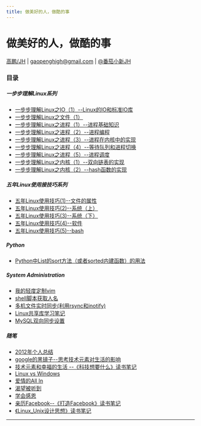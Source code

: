 ```yaml
---
title: 做美好的人，做酷的事
---
```


<head>
<link rel='stylesheet' href='/style/github2.css'/>
</head>

做美好的人，做酷的事
==================

[高鹏/JH](http://gaopenghigh.github.com) | 
<gaopenghigh@gmail.com> | 
[@番茄小新JH](http://weibo.com/jh27)

### 目录

##### 一步步理解Linux系列

* [一步步理解Linux之IO（1）--Linux的IO和标准IO库](posts/understanding_linux_step_by_step_IO_1_basic.html)
* [一步步理解Linux之文件（1）](posts/understanding_linux_step_by_step_file_1.html)
* [一步步理解Linux之进程（1）--进程基础知识](posts/understanding_linux_step_by_step_process_1_basic.html)
* [一步步理解Linux之进程（2）--进程编程](posts/understanding_linux_step_by_step_process_2_process_programming.html)
* [一步步理解Linux之进程（3）--进程在内核中的实现](posts/understanding_linux_step_by_step_process_3_process_in_kernel.html)
* [一步步理解Linux之进程（4）--等待队列和进程切换](posts/understanding_linux_step_by_step_process_4_wait_queue_and_process_switch.html)
* [一步步理解Linux之进程（5）--进程调度](posts/understanding_linux_step_by_step_process_5_schedule.html)
* [一步步理解Linux之内核（1）--双向链表的实现](posts/understanding_linux_step_by_step_kernel_1_list.html)
* [一步步理解Linux之内核（2）--hash函数的实现](posts/understanding_linux_step_by_step_kernel_2_hash.html)

##### 五年Linux使用接技巧系列

* [五年Linux使用技巧(1)--文件的属性](posts/5_year_linux_tips_1_file.html)
* [五年Linux使用技巧(2)--系统（上）](posts/5_year_linux_tips_2_system_1.html)
* [五年Linux使用技巧(3)--系统（下）](posts/5_year_linux_tips_3_system_2.html)
* [五年Linux使用技巧(4)--软件](posts/5_year_linux_tips_4_software.html)
* [五年Linux使用技巧(5)--bash](posts/5_year_linux_tips_5_bash.html)

##### Python

* [Python中List的sort方法（或者sorted内建函数）的用法](posts/python_list_sort.html)

##### System Administration

* [我的轻度定制vim](posts/vim.html)
* [shell脚本获取人名](posts/get_name_script.html)
* [多机文件实时同步(利用rsync和inotify)](posts/inotifyrsync.html)
* [Linux共享库学习笔记](posts/linux_ld.html)
* [MySQL双向同步设置](posts/mysql_duble_replicate.html)

##### 随笔

* [2012年个人总结](posts/personal_review_of_2012.html)
* [google的黑镜子--思考技术元素对生活的影响](posts/black_mirror_of_google_technium_and_life.html)
* [技术元素和幸福的生活 --《科技想要什么》读书笔记](posts/book_what_technology_wants.html)
* [Linux vs Windows](posts/linux_vs_windows.html)
* [爱情的All In](posts/all_in_for_love.html)
* [渴望被听到](posts/require_to_be_followed.html)
* [学会感恩](posts/learning_thanksgiving.html)
* [亲历Facebook--《打造Facebook》读书笔记](posts/book_facebook.html)
* [《Linux_Unix设计思想》读书笔记](posts/book_linux_unix_philosophy.html)

----

<div id="disqus_thread"></div>
<script type="text/javascript">
/* * * CONFIGURATION VARIABLES: EDIT BEFORE PASTING INTO YOUR WEBPAGE * * */
    var disqus_shortname = 'gaopenghigh'; // required: replace example with your forum shortname

    /* * * DON'T EDIT BELOW THIS LINE * * */
    (function() {
        var dsq = document.createElement('script'); dsq.type = 'text/javascript'; dsq.async = true;
        dsq.src = '//' + disqus_shortname + '.disqus.com/embed.js';
        (document.getElementsByTagName('head')[0] || document.getElementsByTagName('body')[0]).appendChild(dsq);
    })();
</script>
<script>
  (function(i,s,o,g,r,a,m){i['GoogleAnalyticsObject']=r;i[r]=i[r]||function(){
  (i[r].q=i[r].q||[]).push(arguments)},i[r].l=1*new Date();a=s.createElement(o),
  m=s.getElementsByTagName(o)[0];a.async=1;a.src=g;m.parentNode.insertBefore(a,m)
  })(window,document,'script','//www.google-analytics.com/analytics.js','ga');

  ga('create', 'UA-40539766-1', 'github.com');
  ga('send', 'pageview');

</script>

